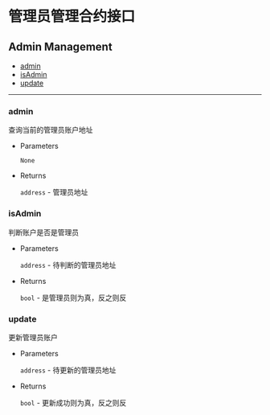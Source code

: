 # 管理员管理合约接口

<h2 class="hover-list">Admin Management</h2>

* [admin](#admin)
* [isAdmin](#isAdmin)
* [update](#update)

* * *

### admin

查询当前的管理员账户地址

* Parameters
    
    `None`

* Returns
    
    `address` - 管理员地址

### isAdmin

判断账户是否是管理员

* Parameters
    
    `address` - 待判断的管理员地址

* Returns
    
    `bool` - 是管理员则为真，反之则反

### update

更新管理员账户

* Parameters
    
    `address` - 待更新的管理员地址

* Returns
    
    `bool` - 更新成功则为真，反之则反